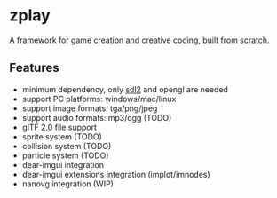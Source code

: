 # zplay
A framework for game creation and creative coding, built from scratch.

## Features
* minimum dependency, only [sdl2](https://www.libsdl.org/) and opengl are needed
* support PC platforms: windows/mac/linux
* support image formats: tga/png/jpeg
* support audio formats: mp3/ogg (TODO)
* glTF 2.0 file support
* sprite system (TODO)
* collision system (TODO)
* particle system (TODO)
* dear-imgui integration
* dear-imgui extensions integration (implot/imnodes)
* nanovg integration (WIP)
